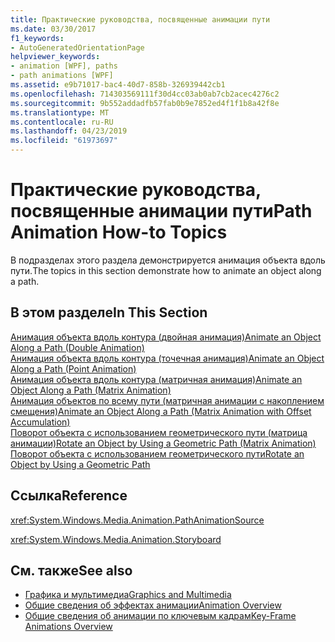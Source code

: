 ```yaml
---
title: Практические руководства, посвященные анимации пути
ms.date: 03/30/2017
f1_keywords:
- AutoGeneratedOrientationPage
helpviewer_keywords:
- animation [WPF], paths
- path animations [WPF]
ms.assetid: e9b71017-bac4-40d7-858b-326939442cb1
ms.openlocfilehash: 714303569111f30d4cc03ab0ab7cb2acec4276c2
ms.sourcegitcommit: 9b552addadfb57fab0b9e7852ed4f1f1b8a42f8e
ms.translationtype: MT
ms.contentlocale: ru-RU
ms.lasthandoff: 04/23/2019
ms.locfileid: "61973697"
---
```

# <a name="path-animation-how-to-topics"></a><span data-ttu-id="c6ea8-102">Практические руководства, посвященные анимации пути</span><span class="sxs-lookup"><span data-stu-id="c6ea8-102">Path Animation How-to Topics</span></span>
<span data-ttu-id="c6ea8-103">В подразделах этого раздела демонстрируется анимация объекта вдоль пути.</span><span class="sxs-lookup"><span data-stu-id="c6ea8-103">The topics in this section demonstrate how to animate an object along a path.</span></span>  
  
## <a name="in-this-section"></a><span data-ttu-id="c6ea8-104">В этом разделе</span><span class="sxs-lookup"><span data-stu-id="c6ea8-104">In This Section</span></span>  
 [<span data-ttu-id="c6ea8-105">Анимация объекта вдоль контура (двойная анимация)</span><span class="sxs-lookup"><span data-stu-id="c6ea8-105">Animate an Object Along a Path (Double Animation)</span></span>](how-to-animate-an-object-along-a-path-double-animation.md)  
 [<span data-ttu-id="c6ea8-106">Анимация объекта вдоль контура (точечная анимация)</span><span class="sxs-lookup"><span data-stu-id="c6ea8-106">Animate an Object Along a Path (Point Animation)</span></span>](how-to-animate-an-object-along-a-path-point-animation.md)  
 [<span data-ttu-id="c6ea8-107">Анимация объекта вдоль контура (матричная анимация)</span><span class="sxs-lookup"><span data-stu-id="c6ea8-107">Animate an Object Along a Path (Matrix Animation)</span></span>](how-to-animate-an-object-along-a-path-matrix-animation.md)  
 [<span data-ttu-id="c6ea8-108">Анимация объектов по всему пути (матричная анимации с накоплением смещения)</span><span class="sxs-lookup"><span data-stu-id="c6ea8-108">Animate an Object Along a Path (Matrix Animation with Offset Accumulation)</span></span>](animate-an-object-along-a-path-matrix-animation-with-offset.md)  
 [<span data-ttu-id="c6ea8-109">Поворот объекта с использованием геометрического пути (матрица анимации)</span><span class="sxs-lookup"><span data-stu-id="c6ea8-109">Rotate an Object by Using a Geometric Path (Matrix Animation)</span></span>](how-to-rotate-an-object-by-using-a-geometric-path-matrix-animation.md)  
 [<span data-ttu-id="c6ea8-110">Поворот объекта с использованием геометрического пути</span><span class="sxs-lookup"><span data-stu-id="c6ea8-110">Rotate an Object by Using a Geometric Path</span></span>](how-to-rotate-an-object-by-using-a-geometric-path.md)  
  
## <a name="reference"></a><span data-ttu-id="c6ea8-111">Ссылка</span><span class="sxs-lookup"><span data-stu-id="c6ea8-111">Reference</span></span>  
 <xref:System.Windows.Media.Animation.PathAnimationSource>  
  
 <xref:System.Windows.Media.Animation.Storyboard>  
  
## <a name="see-also"></a><span data-ttu-id="c6ea8-112">См. также</span><span class="sxs-lookup"><span data-stu-id="c6ea8-112">See also</span></span>

- [<span data-ttu-id="c6ea8-113">Графика и мультимедиа</span><span class="sxs-lookup"><span data-stu-id="c6ea8-113">Graphics and Multimedia</span></span>](index.md)
- [<span data-ttu-id="c6ea8-114">Общие сведения об эффектах анимации</span><span class="sxs-lookup"><span data-stu-id="c6ea8-114">Animation Overview</span></span>](animation-overview.md)
- [<span data-ttu-id="c6ea8-115">Общие сведения об анимации по ключевым кадрам</span><span class="sxs-lookup"><span data-stu-id="c6ea8-115">Key-Frame Animations Overview</span></span>](key-frame-animations-overview.md)
